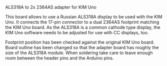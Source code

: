 ALS318A to 2x 2364AS adapter for KIM Uno

This board allows to use a Russian ALS318A display to be used with the KIM Uno. It connects the 17-pin connector to a dual 2364AS footprint matching the KIM Uno board. As the ALS318A is a common cathode type display, the KIM Uno software needs to be adjusted for use with CC displays, too.

Footprint position has been checked against the original KIM Uno board.
Board outline has been changed so that the adapter board has roughly the size of the ALS318A module.
When soldering take care to leave enough room between the header pins and the Arduino pins.
